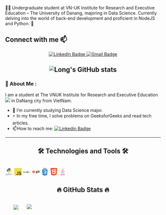  <div>
    👨‍💻 Undergraduate student at VN-UK Institute for Research and Executive Education – The University of Danang, majoring in Data Science. Currently delving into the world of back-end development and proficient in NodeJS and Python. 🚀
  </div>

## Connect with me 📫

<p align="left">
<div id="header" align="center"> 
 
  <div id="badges">
    <a href="https://www.linkedin.com/in/vu-dang-long-551a19207/">
      <img src="https://img.shields.io/badge/LinkedIn-blue?style=for-the-badge&logo=linkedin&logoColor=white" alt="LinkedIn Badge"/>
    </a>
    <a href="mailto:long.vu190404@vnuk.edu.vn">
      <img src="https://img.shields.io/badge/Gmail-blue?style=for-the-badge&logo=gmail&logoColor=white" alt="Gmail Badge"/>
    </a>
  </div>

  
  ![Long's GitHub stats](https://github-readme-stats.vercel.app/api?username=longgggg1310&theme=buefy&show_icons=true)
   ---
</div>
</p>

### :robot: About Me :

I am a student at The VNUK Institute for Research and Executive Education <img src="https://media.giphy.com/media/WUlplcMpOCEmTGBtBW/giphy.gif" width="30"> in DaNang city from VietNam.

- :telescope: I’m currently studying Data Science major.
- :zap: In my free time, I solve problems on GeeksforGeeks and read tech articles.
- :mailbox:How to reach me: [![Linkedin Badge](https://img.shields.io/badge/-LongVuDang-blue?style=flat&logo=Linkedin&logoColor=white)]("https://www.linkedin.com/in/vu-dang-long-551a19207/")

---

<h2 align="center">🛠 Technologies and Tools 🛠</h2>
<br>
<span><img src="https://github.com/devicons/devicon/blob/master/icons/python/python-original-wordmark.svg" title="Python" alt="Python" width="25" height="25"/></span>
<span><img src="https://github.com/devicons/devicon/blob/master/icons/javascript/javascript-original.svg" title="JavaScipt" alt="JavaScipt" width="25" height="25"/></span>
<span><img src="https://github.com/devicons/devicon/blob/master/icons/nodejs/nodejs-original-wordmark.svg" title="NodeJS" alt="NodeJS" width="25" height="25"/></span>
<span><img src="https://github.com/devicons/devicon/blob/master/icons/git/git-original-wordmark.svg" title="Git" alt="Git" width="25" height="25"/></span>
<span><img src="https://github.com/devicons/devicon/blob/master/icons/css3/css3-plain-wordmark.svg" title="CSS" alt="CSS" width="25" height="25"/></span>
<span><img src="https://github.com/devicons/devicon/blob/master/icons/html5/html5-original.svg" title="HTML" alt="HTML" width="25" height="25"/></span>
<span><img src="https://github.com/devicons/devicon/blob/master/icons/java/java-original-wordmark.svg" title="Java" alt="Java" width="25" height="25"/></span>

<br>
<h2 align="center">🔥 GitHub Stats 🔥</h2>
<!-- https://github.com/anuraghazra/github-readme-stats -->
<br>
<div align=center>
  <a href="#" >
    <img width="315" align="center" src="https://github-readme-stats.vercel.app/api/top-langs/?username=longgggg1310&layout=compact&theme=vision-friendly-dark" />
  </a>
  <a href="#" >
    <img align="right" width="434" src="http://github-readme-streak-stats.herokuapp.com?user=longgggg1310&theme=dark&background=000000" />
  </a>
</div>
